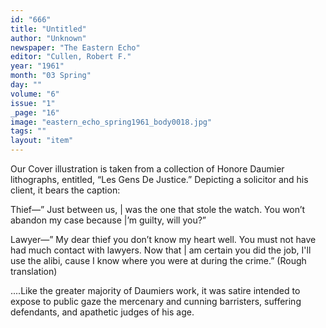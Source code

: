 ```yaml
---
id: "666"
title: "Untitled"
author: "Unknown"
newspaper: "The Eastern Echo"
editor: "Cullen, Robert F."
year: "1961"
month: "03 Spring"
day: ""
volume: "6"
issue: "1"
_page: "16"
image: "eastern_echo_spring1961_body0018.jpg"
tags: ""
layout: "item"
---
```

Our Cover illustration is taken from a collection of Honore Daumier lithographs,
entitled, “Les Gens De Justice.” Depicting a solicitor and his client, it bears the
caption:

Thief—” Just between us, | was the one that stole the watch. You won’t abandon my
case because |’m guilty, will you?”

Lawyer—” My dear thief you don’t know my heart well. You must not have had much
contact with lawyers. Now that | am certain you did the job, I'll use the
alibi, cause I know where you were at during the crime.”
(Rough translation)

....Like the greater majority of Daumiers work, it was satire intended to expose to
public gaze the mercenary and cunning barristers, suffering defendants, and
apathetic judges of his age.
